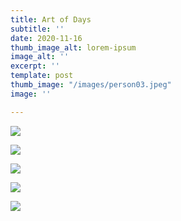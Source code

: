 ```yaml
---
title: Art of Days
subtitle: ''
date: 2020-11-16
thumb_image_alt: lorem-ipsum
image_alt: ''
excerpt: ''
template: post
thumb_image: "/images/person03.jpeg"
image: ''

---
```

![](/images/person03.jpeg)

![](/images/empty_100.png)

![](/images/person02.jpeg)

![](/images/empty_100.png)

![](/images/person01.jpeg)